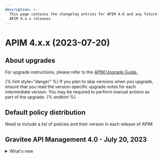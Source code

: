 ```yaml
---
description: >-
  This page contains the changelog entries for APIM 4.0 and any future minor
  APIM 4.x.x releases
---
```


# APIM 4.x.x (2023-07-20)

## About upgrades

For upgrade instructions, please refer to the [APIM Upgrade Guide.](../../../getting-started/install-guides/installation-guide-migration/)

{% hint style="danger" %}
If you plan to skip versions when you upgrade, ensure that you read the version-specific upgrade notes for each intermediate version. You may be required to perform manual actions as part of the upgrade.
{% endhint %}

## Default policy distribution

Need to include a list of policies and their version in each release of APIM



## Gravitee API Management 4.0 - July 20, 2023

<details>

<summary>What's new</summary>

### New features

#### API Management Console

* API List support for v4 APIs
* New API General page for for v4 APIs
* New support for configuring v4 APIs:
  * Dynamic Entrypoint configuration
  * Dynamic Endpoint configuration
  * Plan configuration
  * Subscription configuration

#### API Creation Wizard

* New API creation wizard that supports the Gravitee v4 API definition.
* v4 API Creation wizard support for the following Endpoints:
  * Kafka
  * MQTT
  * RabbitMQ
  * Mock
* v4 API Creation wizard support for the following Entrypoints:
  * WebSocket
  * Webhooks
  * Server-sent Events (SSE)
  * HTTP GET
  * HTTP POST
* Support for Gravitee protocol mediation in the new v4 API Creation Wizard
* New RabbitMQ endpoint

#### Policy Design and Enforcement

* New Policy Design Studio that supports v4 APIs
* v4 Policy Design Studio support for message-level policies
* v4 Policy Design Studio support for policy enforcement on publish and subscribe phases for pub/sub communication
* Made existing Gravitee policies enforceable for v4 APIs:
  * API key policy
  * JWT policy
  * Keyless policy
  * OAuth2 policy
  * JSON to JSON policy
  * JSON to XML policy
  * XML to JSON
  * Assign attributes policy
  * Latency policy
  * Circuit breaker policy
  * Retry policy
  * Cache policy
  * Transform headers policy
* New Cloud Events policy
* New serialization and deserialization policies
  * JSON to Avro policy
  * Avro to JSON policy

#### Developer Portal

* Configure Webhook subscription details in the Developer Portal (by the consumer/subscriber)

#### Integrations

* Datadog reporter

#### Management API

* v2 Management API that supports actions for v4 APIs

#### Kubernetes Operator

* CRD Lifecycle - Apply changes related CRDs on update
* Store credentials in K8 secrets
* Export a complex API and import it in a new/same environment
* Manage resources as CRD and reuse them in several APIs

## Bug fixes

* Insert bug fixes

## Breaking changes

* Insert breaking changes

</details>

###
